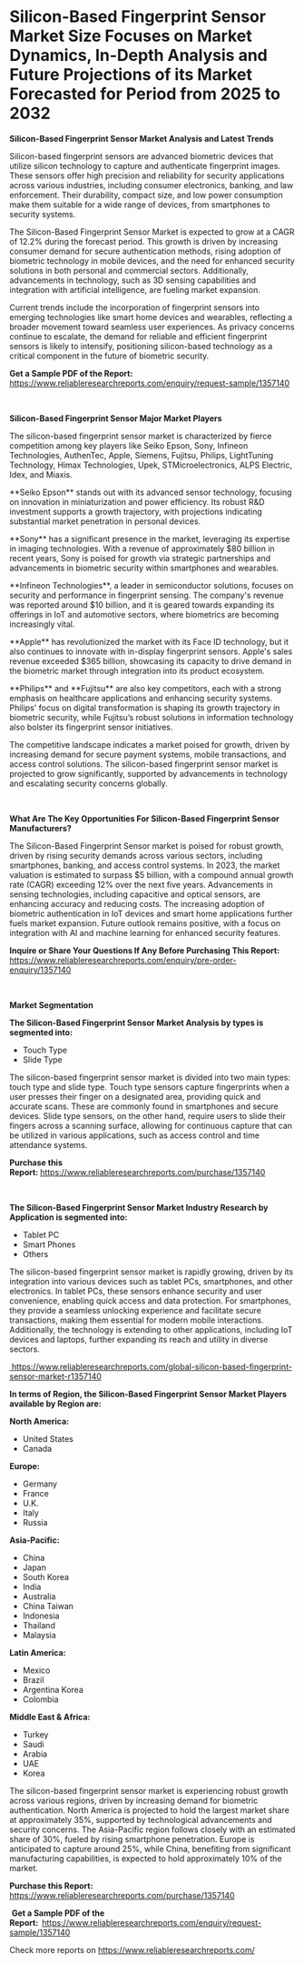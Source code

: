<p><h1>Silicon-Based Fingerprint Sensor Market Size Focuses on Market Dynamics, In-Depth Analysis and Future Projections of its Market Forecasted for Period from 2025 to 2032</h1></p><p><strong>Silicon-Based Fingerprint Sensor Market Analysis and Latest Trends</strong></p>
<p><p>Silicon-based fingerprint sensors are advanced biometric devices that utilize silicon technology to capture and authenticate fingerprint images. These sensors offer high precision and reliability for security applications across various industries, including consumer electronics, banking, and law enforcement. Their durability, compact size, and low power consumption make them suitable for a wide range of devices, from smartphones to security systems.</p><p>The Silicon-Based Fingerprint Sensor Market is expected to grow at a CAGR of 12.2% during the forecast period. This growth is driven by increasing consumer demand for secure authentication methods, rising adoption of biometric technology in mobile devices, and the need for enhanced security solutions in both personal and commercial sectors. Additionally, advancements in technology, such as 3D sensing capabilities and integration with artificial intelligence, are fueling market expansion.</p><p>Current trends include the incorporation of fingerprint sensors into emerging technologies like smart home devices and wearables, reflecting a broader movement toward seamless user experiences. As privacy concerns continue to escalate, the demand for reliable and efficient fingerprint sensors is likely to intensify, positioning silicon-based technology as a critical component in the future of biometric security.</p></p>
<p><strong>Get a Sample PDF of the Report:&nbsp;</strong> <a href="https://www.reliableresearchreports.com/enquiry/request-sample/1357140?utm_campaign=3193&utm_medium=2&utm_source=Github&utm_content=ia&utm_term=06042025&utm_id=silicon-based-fingerprint-sensor">https://www.reliableresearchreports.com/enquiry/request-sample/1357140</a></p>
<p>&nbsp;</p>
<p><strong>Silicon-Based Fingerprint Sensor Major Market Players</strong></p>
<p><p>The silicon-based fingerprint sensor market is characterized by fierce competition among key players like Seiko Epson, Sony, Infineon Technologies, AuthenTec, Apple, Siemens, Fujitsu, Philips, LightTuning Technology, Himax Technologies, Upek, STMicroelectronics, ALPS Electric, Idex, and Miaxis. </p><p>**Seiko Epson** stands out with its advanced sensor technology, focusing on innovation in miniaturization and power efficiency. Its robust R&D investment supports a growth trajectory, with projections indicating substantial market penetration in personal devices.</p><p>**Sony** has a significant presence in the market, leveraging its expertise in imaging technologies. With a revenue of approximately $80 billion in recent years, Sony is poised for growth via strategic partnerships and advancements in biometric security within smartphones and wearables.</p><p>**Infineon Technologies**, a leader in semiconductor solutions, focuses on security and performance in fingerprint sensing. The company's revenue was reported around $10 billion, and it is geared towards expanding its offerings in IoT and automotive sectors, where biometrics are becoming increasingly vital.</p><p>**Apple** has revolutionized the market with its Face ID technology, but it also continues to innovate with in-display fingerprint sensors. Apple's sales revenue exceeded $365 billion, showcasing its capacity to drive demand in the biometric market through integration into its product ecosystem.</p><p>**Philips** and **Fujitsu** are also key competitors, each with a strong emphasis on healthcare applications and enhancing security systems. Philips' focus on digital transformation is shaping its growth trajectory in biometric security, while Fujitsu’s robust solutions in information technology also bolster its fingerprint sensor initiatives.</p><p>The competitive landscape indicates a market poised for growth, driven by increasing demand for secure payment systems, mobile transactions, and access control solutions. The silicon-based fingerprint sensor market is projected to grow significantly, supported by advancements in technology and escalating security concerns globally.</p></p>
<p>&nbsp;</p>
<p><strong>What Are The Key Opportunities For Silicon-Based Fingerprint Sensor Manufacturers?</strong></p>
<p><p>The Silicon-Based Fingerprint Sensor market is poised for robust growth, driven by rising security demands across various sectors, including smartphones, banking, and access control systems. In 2023, the market valuation is estimated to surpass $5 billion, with a compound annual growth rate (CAGR) exceeding 12% over the next five years. Advancements in sensing technologies, including capacitive and optical sensors, are enhancing accuracy and reducing costs. The increasing adoption of biometric authentication in IoT devices and smart home applications further fuels market expansion. Future outlook remains positive, with a focus on integration with AI and machine learning for enhanced security features.</p></p>
<p><strong>Inquire or Share Your Questions If Any Before Purchasing This Report:</strong> <a href="https://www.reliableresearchreports.com/enquiry/pre-order-enquiry/1357140?utm_campaign=3193&utm_medium=2&utm_source=Github&utm_content=ia&utm_term=06042025&utm_id=silicon-based-fingerprint-sensor">https://www.reliableresearchreports.com/enquiry/pre-order-enquiry/1357140</a></p>
<p>&nbsp;</p>
<p><strong>Market Segmentation</strong></p>
<p><strong>The Silicon-Based Fingerprint Sensor Market Analysis by types is segmented into:</strong></p>
<p><ul><li>Touch Type</li><li>Slide Type</li></ul></p>
<p><p>The silicon-based fingerprint sensor market is divided into two main types: touch type and slide type. Touch type sensors capture fingerprints when a user presses their finger on a designated area, providing quick and accurate scans. These are commonly found in smartphones and secure devices. Slide type sensors, on the other hand, require users to slide their fingers across a scanning surface, allowing for continuous capture that can be utilized in various applications, such as access control and time attendance systems.</p></p>
<p><strong>Purchase this Report:&nbsp;</strong><a href="https://www.reliableresearchreports.com/purchase/1357140?utm_campaign=3193&utm_medium=2&utm_source=Github&utm_content=ia&utm_term=06042025&utm_id=silicon-based-fingerprint-sensor">https://www.reliableresearchreports.com/purchase/1357140</a></p>
<p>&nbsp;</p>
<p><strong>The Silicon-Based Fingerprint Sensor Market Industry Research by Application is segmented into:</strong></p>
<p><ul><li>Tablet PC</li><li>Smart Phones</li><li>Others</li></ul></p>
<p><p>The silicon-based fingerprint sensor market is rapidly growing, driven by its integration into various devices such as tablet PCs, smartphones, and other electronics. In tablet PCs, these sensors enhance security and user convenience, enabling quick access and data protection. For smartphones, they provide a seamless unlocking experience and facilitate secure transactions, making them essential for modern mobile interactions. Additionally, the technology is extending to other applications, including IoT devices and laptops, further expanding its reach and utility in diverse sectors.</p></p>
<p><a href="https://www.reliableresearchreports.com/global-silicon-based-fingerprint-sensor-market-r1357140?utm_campaign=3193&utm_medium=2&utm_source=Github&utm_content=ia&utm_term=06042025&utm_id=silicon-based-fingerprint-sensor">&nbsp;https://www.reliableresearchreports.com/global-silicon-based-fingerprint-sensor-market-r1357140</a></p>
<p><strong>In terms of Region, the Silicon-Based Fingerprint Sensor Market Players available by Region are:</strong></p>
<p>
    <p> <strong> North America: </strong>
        <ul>
            <li>United States</li>
            <li>Canada</li>
        </ul>
        </p> 
    <p> <strong> Europe: </strong>
        <ul>
            <li>Germany</li>
            <li>France</li>
            <li>U.K.</li>
            <li>Italy</li>
            <li>Russia</li>
        </ul>
        </p> 
    <p> <strong> Asia-Pacific: </strong>
        <ul>
            <li>China</li>
            <li>Japan</li>
            <li>South Korea</li>
            <li>India</li>
            <li>Australia</li>
            <li>China Taiwan</li>
            <li>Indonesia</li>
            <li>Thailand</li>
            <li>Malaysia</li>
        </ul>
        </p> 
    <p> <strong> Latin America: </strong>
        <ul>
            <li>Mexico</li>
            <li>Brazil</li>
            <li>Argentina Korea</li>
            <li>Colombia</li>
        </ul>
        </p> 
    <p> <strong> Middle East & Africa: </strong>
        <ul>
            <li>Turkey</li>
            <li>Saudi</li>
            <li>Arabia</li>
            <li>UAE</li>
            <li>Korea</li>
        </ul>
    </p>
    </p>
<p><p>The silicon-based fingerprint sensor market is experiencing robust growth across various regions, driven by increasing demand for biometric authentication. North America is projected to hold the largest market share at approximately 35%, supported by technological advancements and security concerns. The Asia-Pacific region follows closely with an estimated share of 30%, fueled by rising smartphone penetration. Europe is anticipated to capture around 25%, while China, benefiting from significant manufacturing capabilities, is expected to hold approximately 10% of the market.</p></p>
<p><strong>Purchase this Report: </strong><a href="https://www.reliableresearchreports.com/purchase/1357140?utm_campaign=3193&utm_medium=2&utm_source=Github&utm_content=ia&utm_term=06042025&utm_id=silicon-based-fingerprint-sensor">https://www.reliableresearchreports.com/purchase/1357140</a></p>
<p>&nbsp;<strong>Get a Sample PDF of the Report:&nbsp;&nbsp;</strong><a href="https://www.reliableresearchreports.com/enquiry/request-sample/1357140?utm_campaign=3193&utm_medium=2&utm_source=Github&utm_content=ia&utm_term=06042025&utm_id=silicon-based-fingerprint-sensor">https://www.reliableresearchreports.com/enquiry/request-sample/1357140</a></p>
<p><strong></strong></p>
<p>Check more reports on <a href="https://www.reliableresearchreports.com/?utm_campaign=3193&utm_medium=2&utm_source=Github&utm_content=ia&utm_term=06042025&utm_id=silicon-based-fingerprint-sensor">https://www.reliableresearchreports.com/</a></p>